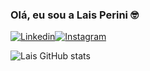 ### Olá, eu sou a Lais Perini 🤓

[![Linkedin](https://img.shields.io/badge/LinkedIn-0077B5?style=for-the-badge&logo=linkedin&logoColor=white)](https://linkedin.com/in/laisperinii)[![Instagram](https://img.shields.io/badge/Instagram-E4405F?style=for-the-badge&logo=instagram&logoColor=white)](https://instagram.com/laisperinii)

![Lais GitHub stats](https://github-readme-stats.vercel.app/api?username=LaisPerini&show_icons=true&theme=transparent)

